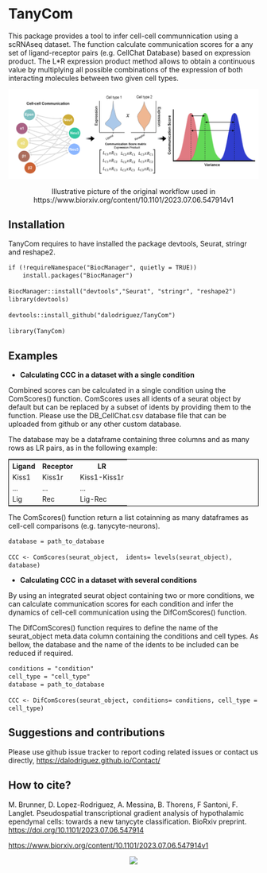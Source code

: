 # TanyCom
This package provides a tool to infer cell-cell communnication using a scRNAseq dataset. The function calculate communication scores for a any set of ligand-receptor pairs (e.g. CellChat Database) based on expression product. The L*R expression product method allows to obtain a continuous value by multiplying all possible combinations of the expression of both interacting molecules between two given cell types.

<p align="center">
  <img width="800"  src="TanyCom.png">
  <center>Illustrative picture of the original workflow used in https://www.biorxiv.org/content/10.1101/2023.07.06.547914v1</center>
</p>


## Installation 
TanyCom requires to have installed the package devtools, Seurat, stringr and reshape2. 
```
if (!requireNamespace("BiocManager", quietly = TRUE))
    install.packages("BiocManager")

BiocManager::install("devtools","Seurat", "stringr", "reshape2")
library(devtools)

devtools::install_github("dalodriguez/TanyCom")

library(TanyCom)
```

## Examples
<ul>
  <li><b>Calculating CCC in a dataset with a single condition</b></li>
</ul>


Combined scores can be calculated in a single condition using the ComScores() function. ComScores uses all idents of a seurat object by default but can be replaced by a subset of idents by providing them to the function. Please use the DB_CellChat.csv database file that can be uploaded from github or any other custom database. 

The database may be a dataframe containing three columns and as many rows as LR pairs, as in the following example: 


<table style="border:1px solid black;margin-left:auto;margin-right:auto;">
  <tr>
    <th>Ligand</th>
    <th>Receptor</th>
    <th>LR</th>
  </tr>
  <tr>
    <td>Kiss1</td>
    <td>Kiss1r</td>
    <td>Kiss1-Kiss1r</td>
  </tr>
    <tr>
    <td>...</td>
    <td>...</td>
    <td>...</td>
  </tr>
    <tr>
    <td>Lig</td>
    <td>Rec</td>
    <td>Lig-Rec</td>
  </tr>
</table>

The ComScores() function return a list cotainning as many dataframes as cell-cell comparisons (e.g. tanycyte-neurons). 
```
database = path_to_database

CCC <- ComScores(seurat_object,  idents= levels(seurat_object), database)

```
<ul>
  <li><b>Calculating CCC in a dataset with several conditions</b></li>
</ul>

By using an integrated seurat object containing two or more conditions, we can calculate communication scores for each condition and infer the dynamics of cell-cell communication using the DifComScores() function.

The DifComScores() function requires to define the name of the seurat_object meta.data column containing the conditions and cell types. As bellow, the database and the name of the idents to be included can be reduced if required. 

```
conditions = "condition"
cell_type = "cell_type"
database = path_to_database

CCC <- DifComScores(seurat_object, conditions= conditions, cell_type = cell_type)
```


## Suggestions and contributions 
Please use github issue tracker to report coding related issues or contact us directly, https://dalodriguez.github.io/Contact/

## How to cite?
M. Brunner, D. Lopez-Rodriguez, A. Messina, B. Thorens, F Santoni, F. Langlet. Pseudospatial transcriptional gradient analysis of hypothalamic ependymal cells: towards a new tanycyte classification. BioRxiv preprint. https://doi.org/10.1101/2023.07.06.547914

https://www.biorxiv.org/content/10.1101/2023.07.06.547914v1



<p align="center">
  <a href="#">
     <img src="https://api.visitorbadge.io/api/visitors?path=https%3A%2F%2Fgithub.com%2Fsqjin%2FCellChat&labelColor=%233499cc&countColor=%2370c168](https://api.visitorbadge.io/api/visitors?path=https%3A%2F%2Fgithub.com%2Fdalodriguez%2Ftest2&label=%20-%20&labelColor=%23000000&countColor=%23d9e3f0&style=flat-square)https://api.visitorbadge.io/api/visitors?path=https%3A%2F%2Fgithub.com%2Fdalodriguez%2Ftest2&label=%20-%20&labelColor=%23000000&countColor=%23d9e3f0&style=flat-square" />
   </a>
</p>

